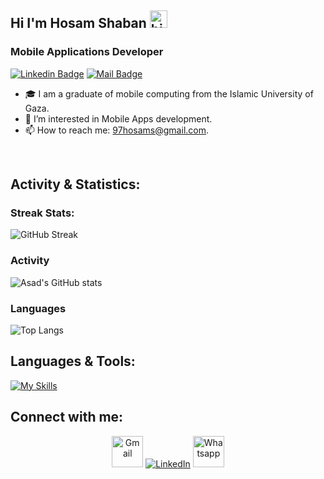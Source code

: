 ## Hi I'm Hosam Shaban <img src="https://user-images.githubusercontent.com/1303154/88677602-1635ba80-d120-11ea-84d8-d263ba5fc3c0.gif" width="28px" height="28px" alt="hi">

<h3 align="left">Mobile Applications Developer</h3>

[![Linkedin Badge](https://img.shields.io/badge/-hosam-0e76a8?style=flat&labelColor=0e76a8&logo=linkedin&logoColor=white)](https://www.linkedin.com/in/hosam-shaban-b5b1061aa/)
 [![Mail Badge](https://img.shields.io/badge/-hosam-c0392b?style=flat&labelColor=c0392b&logo=gmail&logoColor=white)](mailto:97hosams@gmail.com)

<!-- TODO: Add last video link -->

- 🎓 I am a graduate of mobile computing from the Islamic University of Gaza.
- 🤔 I’m interested in Mobile Apps development.
- 📫 How to reach me: 97hosams@gmail.com.

<br/>


## Activity & Statistics:
 ### Streak Stats:
![GitHub Streak](https://github-readme-streak-stats.herokuapp.com/?user=HosamShaban&theme=react)

### Activity
<!--
![Anurag's GitHub stats](https://github-readme-stats-sigma-five.vercel.app/api?username=anawajha&show_icons=true&theme=react)
-->
![Asad's GitHub stats](https://github-readme-stats-sigma-five.vercel.app/api?username=HosamShaban&show_icons=true&theme=react&include_all_commits=true&count_private=true)


### Languages
![Top Langs](https://github-readme-stats-sigma-five.vercel.app/api/top-langs/?username=HosamShaban&layout=compact&theme=react)
</div>

## Languages & Tools:
[![My Skills](https://skills.thijs.gg/icons?i=firebase,git,github,gitlab,kotlin,postman,bash,androidstudio,bootstrap,figma,dart,flutter,mysql,sqlite,java,xd,swift)](https://skills.thijs.gg)
</div>

## Connect with me:
<p align="center">
	<a target="_blank" href="mailto:97hosams@gmail.com"><img src="https://github.com/gauravghongde/social-icons/blob/master/PNG/Color/Gmail.png" width='50px' alt="Gmail"/></a>
	<a target="_blank" href="https://www.linkedin.com/in/hosam-shaban/"><img src="https://skills.thijs.gg/icons?i=linkedin" alt="LinkedIn"/></a>
	<a target="_blank" href="https://wa.me/+970567999242"><img src="https://github.com/gauravghongde/social-icons/blob/master/PNG/Color/WhatsApp.png" width='50px' alt="Whatsapp"/></a>
</div>
